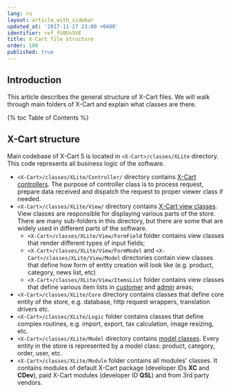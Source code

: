 ```yaml
---
lang: ru
layout: article_with_sidebar
updated_at: '2017-11-27 23:00 +0400'
identifier: ref_fU9Us5VE
title: X-Cart file structure
order: 100
published: true
---
```

## Introduction

This article describes the general structure of X-Cart files. We will walk through main folders of X-Cart and explain what classes are there.

{% toc Table of Contents %}

## X-Cart structure

Main codebase of X-Cart 5 is located in `<X-Cart>/classes/XLite` directory. This code represents all business logic of the software.

- `<X-Cart>/classes/XLite/Controller/` directory contains [X-Cart controllers](https://devs.x-cart.com/basics/controller_class.html). The purpose of controller class is to process request, prepare data received and dispatch the request to proper viewer class if needed.
- `<X-Cart>/classes/XLite/View/` directory contains [X-Cart view classes](https://devs.x-cart.com/basics/working_with_viewer_classes.html). View classes are responsible for displaying various parts of the store. There are many sub-folders in this directory, but there are some that are widely used in different parts of the software.
	- `<X-Cart>/classes/XLite/View/FormField` folder contains view classes that render different types of input fields;
    - `<X-Cart>/classes/XLite/View/FormModel` and `<X-Cart>/classes/XLite/View/Model` directories contain view classes that define how form of entity creation will look like (e.g. product, category, news list, etc)
    - `<X-Cart>/classes/XLite/View/ItemsList` folder contains view classes that define various item lists in [customer](https://devs.x-cart.com/basics/itemslist_introduction_--_showing_products_on_a_page/) and [admin](https://devs.x-cart.com/basics/itemslist_in_admin_area/) areas;
- `<X-Cart>/classes/XLite/Core` directory contains classes that define core entity of the store, e.g. database, http request wrappers, translation drivers etc.
- `<X-Cart>/classes/XLite/Logic` folder contains classes that define complex routines, e.g. import, export, tax calculation, image resizing, etc.
- `<X-Cart>/classes/XLite/Model` directory contains [model classes](https://devs.x-cart.com/basics/understanding_models.html). Every entity in the store is represented by a model class: product, category, order, user, etc.
- `<X-Cart>/classes/XLite/Module` folder contains all modules' classes. It contains modules of default X-Cart package (developer IDs **XC** and **CDev**), paid X-Cart modules (developer ID **QSL**) and from 3rd party vendors.